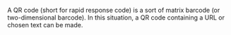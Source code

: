 A QR code (short for rapid response code) is a sort of matrix barcode (or two-dimensional barcode). In this situation, a QR code containing a URL or chosen text can be made.

